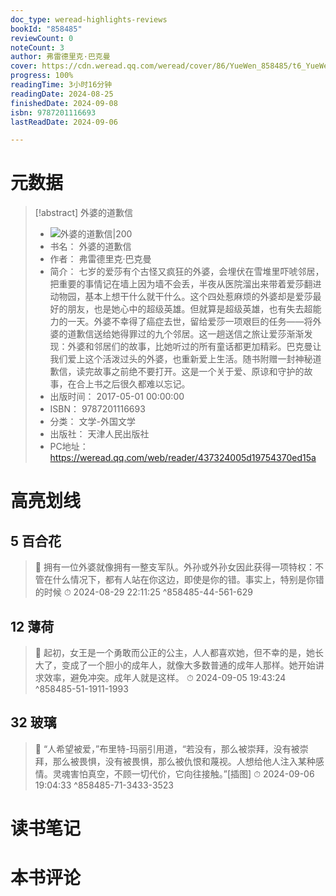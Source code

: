 ```yaml
---
doc_type: weread-highlights-reviews
bookId: "858485"
reviewCount: 0
noteCount: 3
author: 弗雷德里克·巴克曼
cover: https://cdn.weread.qq.com/weread/cover/86/YueWen_858485/t6_YueWen_858485.jpg
progress: 100%
readingTime: 3小时16分钟
readingDate: 2024-08-25
finishedDate: 2024-09-08
isbn: 9787201116693
lastReadDate: 2024-09-06

---
```

# 元数据
> [!abstract] 外婆的道歉信
> - ![ 外婆的道歉信|200](https://cdn.weread.qq.com/weread/cover/86/YueWen_858485/t6_YueWen_858485.jpg)
> - 书名： 外婆的道歉信
> - 作者： 弗雷德里克·巴克曼
> - 简介： 七岁的爱莎有个古怪又疯狂的外婆，会埋伏在雪堆里吓唬邻居，把重要的事情记在墙上因为墙不会丢，半夜从医院溜出来带着爱莎翻进动物园，基本上想干什么就干什么。这个四处惹麻烦的外婆却是爱莎最好的朋友，也是她心中的超级英雄。但就算是超级英雄，也有失去超能力的一天。外婆不幸得了癌症去世，留给爱莎一项艰巨的任务——将外婆的道歉信送给她得罪过的九个邻居。这一趟送信之旅让爱莎渐渐发现：外婆和邻居们的故事，比她听过的所有童话都更加精彩。巴克曼让我们爱上这个活泼过头的外婆，也重新爱上生活。随书附赠一封神秘道歉信，读完故事之前绝不要打开。这是一个关于爱、原谅和守护的故事，在合上书之后很久都难以忘记。
> - 出版时间： 2017-05-01 00:00:00
> - ISBN： 9787201116693
> - 分类： 文学-外国文学
> - 出版社： 天津人民出版社
> - PC地址：https://weread.qq.com/web/reader/437324005d19754370ed15a

# 高亮划线

## 5 百合花

> 📌 拥有一位外婆就像拥有一整支军队。外孙或外孙女因此获得一项特权：不管在什么情况下，都有人站在你这边，即使是你的错。事实上，特别是你错的时候 
> ⏱ 2024-08-29 22:11:25 ^858485-44-561-629

## 12 薄荷

> 📌 起初，女王是一个勇敢而公正的公主，人人都喜欢她，但不幸的是，她长大了，变成了一个胆小的成年人，就像大多数普通的成年人那样。她开始讲求效率，避免冲突。成年人就是这样。 
> ⏱ 2024-09-05 19:43:24 ^858485-51-1911-1993

## 32 玻璃

> 📌 “人希望被爱，”布里特-玛丽引用道，“若没有，那么被崇拜，没有被崇拜，那么被畏惧，没有被畏惧，那么被仇恨和蔑视。人想给他人注入某种感情。灵魂害怕真空，不顾一切代价，它向往接触。”[插图] 
> ⏱ 2024-09-06 19:04:33 ^858485-71-3433-3523

# 读书笔记

# 本书评论

